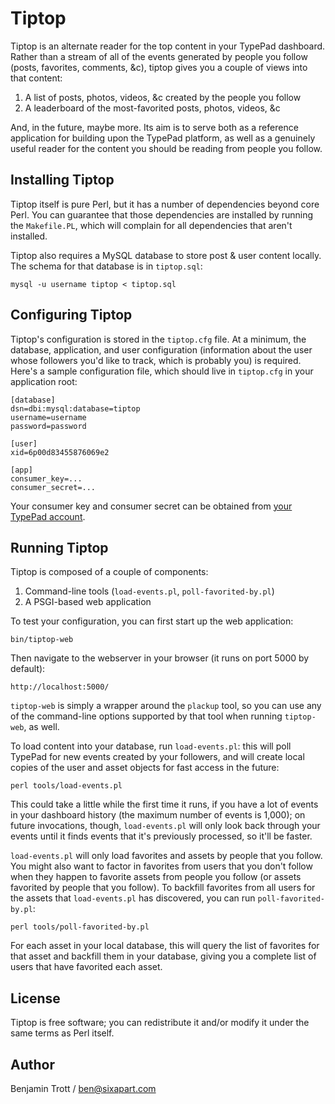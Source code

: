 Tiptop
======

Tiptop is an alternate reader for the top content in your TypePad dashboard.
Rather than a stream of all of the events generated by people you follow
(posts, favorites, comments, &c), tiptop gives you a couple of views into that
content:

1. A list of posts, photos, videos, &c created by the people you follow
2. A leaderboard of the most-favorited posts, photos, videos, &c

And, in the future, maybe more. Its aim is to serve both as a reference
application for building upon the TypePad platform, as well as a genuinely
useful reader for the content you should be reading from people you follow.


Installing Tiptop
-----------------

Tiptop itself is pure Perl, but it has a number of dependencies beyond core
Perl. You can guarantee that those dependencies are installed by running the
`Makefile.PL`, which will complain for all dependencies that aren't installed.

Tiptop also requires a MySQL database to store post & user content locally.
The schema for that database is in `tiptop.sql`:

    mysql -u username tiptop < tiptop.sql


Configuring Tiptop
------------------

Tiptop's configuration is stored in the `tiptop.cfg` file. At a minimum,
the database, application, and user configuration (information about the
user whose followers you'd like to track, which is probably you) is required.
Here's a sample configuration file, which should live in `tiptop.cfg` in your
application root:

    [database]
    dsn=dbi:mysql:database=tiptop
    username=username
    password=password
    
    [user]
    xid=6p00d83455876069e2

    [app]
    consumer_key=...
    consumer_secret=...

Your consumer key and consumer secret can be obtained from
[your TypePad account](http://www.typepad.com/account/access/api_key).


Running Tiptop
--------------

Tiptop is composed of a couple of components:

1. Command-line tools (`load-events.pl`, `poll-favorited-by.pl`)
2. A PSGI-based web application

To test your configuration, you can first start up the web application:

    bin/tiptop-web

Then navigate to the webserver in your browser (it runs on port 5000 by
default):

    http://localhost:5000/

`tiptop-web` is simply a wrapper around the `plackup` tool, so you can use
any of the command-line options supported by that tool when running
`tiptop-web`, as well.

To load content into your database, run `load-events.pl`: this will poll
TypePad for new events created by your followers, and will create local copies
of the user and asset objects for fast access in the future:

    perl tools/load-events.pl

This could take a little while the first time it runs, if you have a lot of
events in your dashboard history (the maximum number of events is 1,000); on
future invocations, though, `load-events.pl` will only look back through
your events until it finds events that it's previously processed, so it'll
be faster.

`load-events.pl` will only load favorites and assets by people that you
follow. You might also want to factor in favorites from users that you don't
follow when they happen to favorite assets from people you follow (or assets
favorited by people that you follow). To backfill favorites from all users
for the assets that `load-events.pl` has discovered, you can run
`poll-favorited-by.pl`:

    perl tools/poll-favorited-by.pl

For each asset in your local database, this will query the list of favorites
for that asset and backfill them in your database, giving you a complete
list of users that have favorited each asset.


License
-------
Tiptop is free software; you can redistribute it and/or modify it under
the same terms as Perl itself.


Author
------
Benjamin Trott / ben@sixapart.com